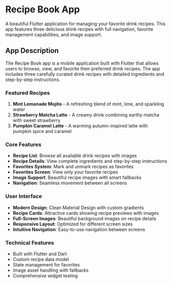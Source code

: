 # Recipe Book App

A beautiful Flutter application for managing your favorite drink recipes. This app features three delicious drink recipes with full navigation, favorite management capabilities, and image support.

## App Description

The Recipe Book app is a mobile application built with Flutter that allows users to browse, view, and favorite their preferred drink recipes. The app includes three carefully curated drink recipes with detailed ingredients and step-by-step instructions.

### Featured Recipes
1. **Mint Lemonade Mojito** - A refreshing blend of mint, lime, and sparkling water
2. **Strawberry Matcha Latte** - A creamy drink combining earthy matcha with sweet strawberry
3. **Pumpkin Caramel Latte** - A warming autumn-inspired latte with pumpkin spice and caramel

### Core Features
- **Recipe List**: Browse all available drink recipes with images
- **Recipe Details**: View complete ingredients and step-by-step instructions
- **Favorites System**: Mark and unmark recipes as favorites
- **Favorites Screen**: View only your favorite recipes
- **Image Support**: Beautiful recipe images with smart fallbacks
- **Navigation**: Seamless movement between all screens

### User Interface
- **Modern Design**: Clean Material Design with custom gradients
- **Recipe Cards**: Attractive cards showing recipe previews with images
- **Full-Screen Images**: Beautiful background images on recipe details
- **Responsive Layout**: Optimized for different screen sizes
- **Intuitive Navigation**: Easy-to-use navigation between screens

### Technical Features
- Built with Flutter and Dart
- Custom recipe data model
- State management for favorites
- Image asset handling with fallbacks
- Comprehensive widget testing
